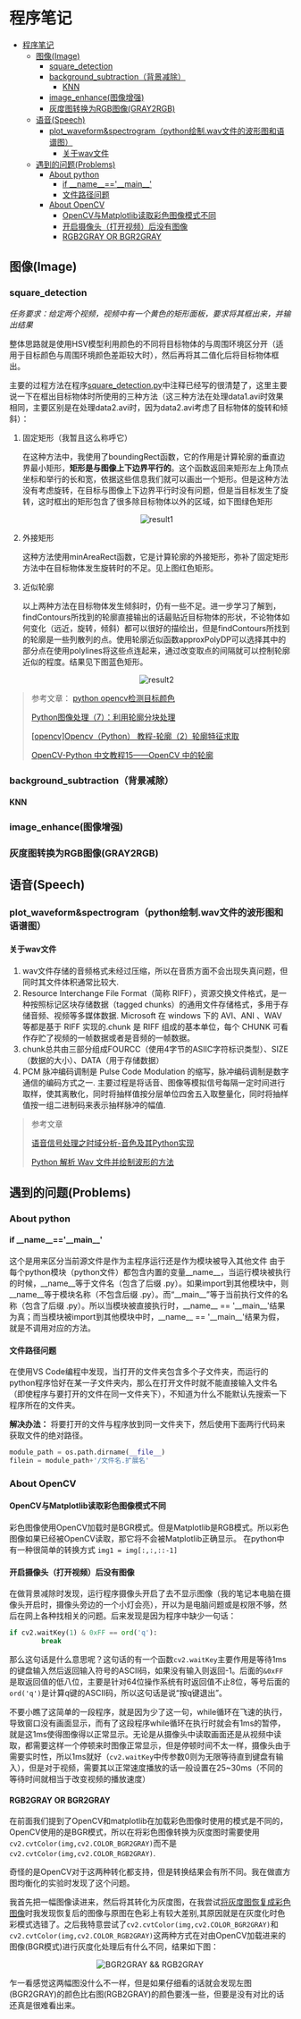 # 程序笔记
<!-- TOC -->

- [程序笔记](#程序笔记)
    - [图像(Image)](#图像image)
        - [square_detection](#square_detection)
        - [background_subtraction（背景减除）](#background_subtraction背景减除)
            - [KNN](#knn)
        - [image_enhance(图像增强)](#image_enhance图像增强)
        - [灰度图转换为RGB图像(GRAY2RGB)](#灰度图转换为rgb图像gray2rgb)
    - [语音(Speech)](#语音speech)
        - [plot_waveform&spectrogram（python绘制.wav文件的波形图和语谱图）](#plot_waveformspectrogrampython绘制wav文件的波形图和语谱图)
            - [关于wav文件](#关于wav文件)
    - [遇到的问题(Problems)](#遇到的问题problems)
        - [About python](#about-python)
            - [if \_\_name\_\_=='\_\_main\_\_'](#if-\_\_name\_\_\_\_main\_\_)
            - [文件路径问题](#文件路径问题)
        - [About OpenCV](#about-opencv)
            - [OpenCV与Matplotlib读取彩色图像模式不同](#opencv与matplotlib读取彩色图像模式不同)
            - [开启摄像头（打开视频）后没有图像](#开启摄像头打开视频后没有图像)
            - [RGB2GRAY OR BGR2GRAY](#rgb2gray-or-bgr2gray)

<!-- /TOC -->

## 图像(Image)

### square_detection

*任务要求：给定两个视频，视频中有一个黄色的矩形面板，要求将其框出来，并输出结果*

整体思路就是使用HSV模型利用颜色的不同将目标物体的与周围环境区分开（适用于目标颜色与周围环境颜色差距较大时），然后再将其二值化后将目标物体框出。

主要的过程方法在程序[square_detection.py](https://github.com/XinzheTing/Courses/blob/master/DigitalImageProcessing/square_detection/square_detection.py)中注释已经写的很清楚了，这里主要说一下在框出目标物体时所使用的三种方法（这三种方法在处理data1.avi时效果相同，主要区别是在处理data2.avi时，因为data2.avi考虑了目标物体的旋转和倾斜）：

1. 固定矩形（我暂且这么称呼它）

    在这种方法中，我使用了boundingRect函数，它的作用是计算轮廓的垂直边界最小矩形，**矩形是与图像上下边界平行的**。这个函数返回来矩形左上角顶点坐标和举行的长和宽，依据这些信息我们就可以画出一个矩形。但是这种方法没有考虑旋转，在目标与图像上下边界平行时没有问题，但是当目标发生了旋转，这时框出的矩形包含了很多除目标物体以外的区域，如下图绿色矩形

    <div align=center>

    ![result1](square_detection/result1.png)

    </div>

2. 外接矩形
  
   这种方法使用minAreaRect函数，它是计算轮廓的外接矩形，弥补了固定矩形方法中在目标物体发生旋转时的不足。见上图红色矩形。

3. 近似轮廓

   以上两种方法在目标物体发生倾斜时，仍有一些不足。进一步学习了解到，findContours所找到的轮廓直接输出的话最贴近目标物体的形状，不论物体如何变化（远近，旋转，倾斜）都可以很好的描绘出，但是findContours所找到的轮廓是一些列散列的点。使用轮廓近似函数approxPolyDP可以选择其中的部分点在使用polylines将这些点连起来，通过改变取点的间隔就可以控制轮廓近似的程度。结果见下图蓝色矩形。

   <div align=center>

   ![result2](square_detection/result2.png)

   </div>

> 参考文章：
> [python opencv检测目标颜色](https://blog.csdn.net/Lingdongtianxia/article/details/75194950)
> 
> [Python图像处理（7）：利用轮廓分块处理](https://blog.csdn.net/lights_joy/article/details/46368197)
> 
> [[opencv]Opencv（Python） 教程-轮廓（2）轮廓特征求取](https://blog.csdn.net/zj360202/article/details/79170265)
> 
> [OpenCV-Python 中文教程15——OpenCV 中的轮廓](https://blog.csdn.net/zichen_ziqi/article/details/80912133)

### background_subtraction（背景减除）

#### KNN

### image_enhance(图像增强)

### 灰度图转换为RGB图像(GRAY2RGB)

## 语音(Speech)

### plot_waveform&spectrogram（python绘制.wav文件的波形图和语谱图）

#### 关于wav文件

1. wav文件存储的音频格式未经过压缩，所以在音质方面不会出现失真问题，但同时其文件体积通常比较大.
2. Resource Interchange File Format（简称 RIFF），资源交换文件格式，是一种按照标记区块存储数据（tagged chunks）的通用文件存储格式，多用于存储音频、视频等多媒体数据. Microsoft 在 windows 下的 AVI、ANI 、WAV 等都是基于 RIFF 实现的.chunk 是 RIFF 组成的基本单位，每个 CHUNK 可看作存贮了视频的一帧数据或者是音频的一帧数据。
3. chunk总共由三部分组成FOURCC（使用4字节的ASIIC字符标识类型）、SIZE（数据的大小）、DATA（用于存储数据）
4. PCM 脉冲编码调制是 Pulse Code Modulation 的缩写，脉冲编码调制是数字通信的编码方式之一. 主要过程是将话音、图像等模拟信号每隔一定时间进行取样，使其离散化，同时将抽样值按分层单位四舍五入取整量化，同时将抽样值按一组二进制码来表示抽样脉冲的幅值.

> 参考文章
> 
> [语音信号处理之时域分析-音色及其Python实现](http://ibillxia.github.io/blog/2013/05/18/audio-signal-processing-time-domain-timbre-python-realization/)
> 
> [Python 解析 Wav 文件并绘制波形的方法](https://www.cnblogs.com/lzxwalex/p/6922099.html)

## 遇到的问题(Problems)

### About python

#### if \_\_name\_\_=='\_\_main\_\_'

这个是用来区分当前源文件是作为主程序运行还是作为模块被导入其他文件
由于每个python模块（python文件）都包含内置的变量\_\_name\_\_，当运行模块被执行的时候，\_\_name\_\_等于文件名（包含了后缀 .py）。如果import到其他模块中，则\_\_name\_\_等于模块名称（不包含后缀 .py）。而“\_\_main\_\_”等于当前执行文件的名称（包含了后缀 .py）。所以当模块被直接执行时，\_\_name\_\_ == '\_\_main\_\_'结果为真；而当模块被import到其他模块中时，\_\_name\_\_ == '\_\_main\_\_'结果为假，就是不调用对应的方法。

#### 文件路径问题

在使用VS Code编程中发现，当打开的文件夹包含多个子文件夹，而运行的python程序恰好在某一子文件夹内，那么在打开文件时就不能直接输入文件名（即使程序与要打开的文件在同一文件夹下），不知道为什么不能默认先搜索一下程序所在的文件夹。

**解决办法：** 将要打开的文件与程序放到同一文件夹下，然后使用下面两行代码来获取文件的绝对路径。
```python
module_path = os.path.dirname(__file__)
filein = module_path+'/文件名.扩展名'
```


### About OpenCV

#### OpenCV与Matplotlib读取彩色图像模式不同

彩色图像使用OpenCV加载时是BGR模式。但是Matplotlib是RGB模式。所以彩色图像如果已经被OpenCV读取，那它将不会被Matplotlib正确显示。
在python中有一种很简单的转换方式 ```img1 = img[:,:,::-1]```

#### 开启摄像头（打开视频）后没有图像

在做背景减除时发现，运行程序摄像头开启了去不显示图像（我的笔记本电脑在摄像头开启时，摄像头旁边的一个小灯会亮），开以为是电脑问题或是权限不够，然后在网上各种找相关的问题。后来发现是因为程序中缺少一句话：
```python
if cv2.waitKey(1) & 0xFF == ord('q'):
        break
```
那么这句话是什么意思呢？这句话的有一个函数``` cv2.waitKey ```主要作用是等待1ms的键盘输入然后返回输入符号的ASCII码，如果没有输入则返回-1。后面的``` &0xFF ```是取返回值的低八位，主要是针对64位操作系统有时返回值不止8位，等号后面的``` ord('q') ```是计算q键的ASCII码，所以这句话是说“按q键退出”。

不要小瞧了这简单的一段程序，就是因为少了这一句，while循环在飞速的执行，导致窗口没有画面显示，而有了这段程序while循环在执行时就会有1ms的暂停，就是这1ms使得图像得以正常显示。无论是从摄像头中读取画面还是从视频中读取，都需要这样一个停顿来时图像正常显示，但是停顿时间不太一样，摄像头由于需要实时性，所以1ms就好（``` cv2.waitKey ```中传参数0则为无限等待直到键盘有输入），但是对于视频，需要其以正常速度播放的话一般设置在25~30ms（不同的等待时间就相当于改变视频的播放速度）

#### RGB2GRAY OR BGR2GRAY

在前面我们提到了OpenCV和matplotlib在加载彩色图像时使用的模式是不同的，OpenCV使用的是BGR模式，所以在将彩色图像转换为灰度图时需要使用``` cv2.cvtColor(img,cv2.COLOR_BGR2GRAY) ```而不是``` cv2.cvtColor(img,cv2.COLOR_RGB2GRAY) ```.

奇怪的是OpenCV对于这两种转化都支持，但是转换结果会有所不同。我在做直方图均衡化的实验时发现了这个问题。

我首先把一幅图像读进来，然后将其转化为灰度图，在我尝试[将灰度图恢复成彩色图像](#灰度图转换为RGB图像(GRAY2RGB))时我发现恢复后的图像与原图在色彩上有较大差别,其原因就是在灰度化时色彩模式选错了。之后我特意尝试了``` cv2.cvtColor(img,cv2.COLOR_BGR2GRAY) ```和``` cv2.cvtColor(img,cv2.COLOR_RGB2GRAY) ```这两种方式在对由OpenCV加载进来的图像(BGR模式)进行灰度化处理后有什么不同，结果如下图：

<div align=center>

![BGR2GRAY && RGB2GRAY](image_enhance/BGR2GRAY&RGB2GRAY.png)

</div>

乍一看感觉这两幅图没什么不一样，但是如果仔细看的话就会发现左图(BGR2GRAY)的颜色比右图(RGB2GRAY)的颜色要浅一些，但要是没有对比的话还真是很难看出来。